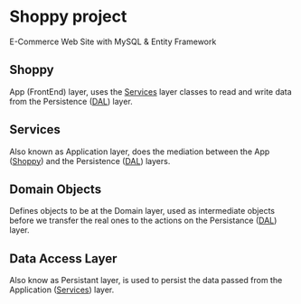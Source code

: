 # Shoppy project

E-Commerce Web Site with MySQL & Entity Framework

## Shoppy

App (FrontEnd) layer, uses the [Services](Services/) layer classes to read
and write data from the Persistence ([DAL](DAL/)) layer.

## Services

Also known as Application layer, does the mediation between the App ([Shoppy](Shoppy/))
and the Persistence ([DAL](DAL/)) layers.

## Domain Objects

Defines objects to be at the Domain layer, used as intermediate objects before
we transfer the real ones to the actions on the Persistance ([DAL](DAL/))
layer.

## Data Access Layer

Also know as Persistant layer, is used to persist the data passed from the Application
([Services](Services/)) layer.
